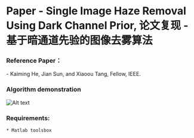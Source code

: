 # Paper - Single Image Haze Removal Using Dark Channel Prior, 论文复现 - 基于暗通道先验的图像去雾算法

###  Reference Paper：
<Single Image Haze Removal Using Dark Channel Prior> - Kaiming He, Jian Sun, and Xiaoou Tang, Fellow, IEEE.

### Algorithm demonstration
![Alt text](https://github.com/CHENG-MING/Single-Image-Haze-Removal-Using-Dark-Channel-Prior/raw/master/Test_picture/Demo.jpg)

### Requirements:
	* Matlab toolsbox
